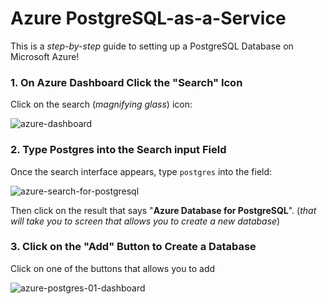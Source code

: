 # Azure PostgreSQL-as-a-Service

This is a _step-by-step_ guide
to setting up a PostgreSQL Database
on Microsoft Azure!

### 1. On Azure Dashboard Click the "Search" Icon

Click on the search (_magnifying glass_) icon:

![azure-dashboard](https://cloud.githubusercontent.com/assets/194400/26401136/50d3dcfe-407c-11e7-878f-dd2221ce041c.png)

### 2. Type Postgres into the Search input Field

Once the search interface appears, type `postgres` into the field:

![azure-search-for-postgresql](https://cloud.githubusercontent.com/assets/194400/26401268/fd71d0ba-407c-11e7-8ba8-22a2a79b4f38.png)

Then click on the result that says "**Azure Database for PostgreSQL**".
(_that will take you to screen that allows you to create a new database_)

### 3. Click on the "Add" Button to Create a Database

Click on one of the buttons that allows you to add

![azure-postgres-01-dashboard](https://cloud.githubusercontent.com/assets/194400/26401372/8158a30e-407d-11e7-8195-f0b6318d3037.png)

